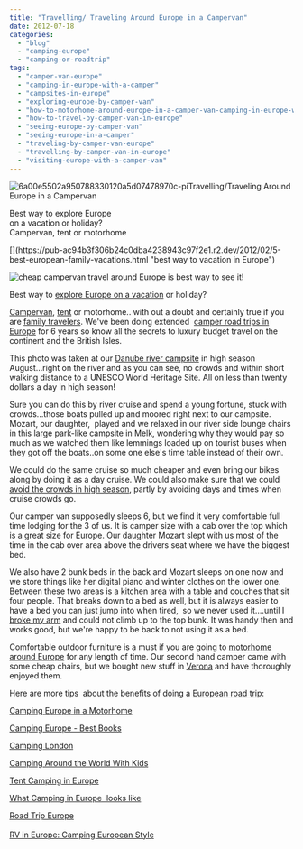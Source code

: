 ```yaml
---
title: "Travelling/ Traveling Around Europe in a Campervan"
date: 2012-07-18
categories: 
  - "blog"
  - "camping-europe"
  - "camping-or-roadtrip"
tags: 
  - "camper-van-europe"
  - "camping-in-europe-with-a-camper"
  - "campsites-in-europe"
  - "exploring-europe-by-camper-van"
  - "how-to-motorhome-around-europe-in-a-camper-van-camping-in-europe-with-a-van"
  - "how-to-travel-by-camper-van-in-europe"
  - "seeing-europe-by-camper-van"
  - "seeing-europe-in-a-camper"
  - "traveling-by-camper-van-europe"
  - "travelling-by-camper-van-in-europe"
  - "visiting-europe-with-a-camper-van"
---
```


  
![6a00e5502a950788330120a5d07478970c-pi](https://pub-ac94b3f306b24c0dba4238943c97f2e1.r2.dev/6a00e5502a950788330177436a442b970d.jpg)Travelling/Traveling Around  
Europe in a Campervan  
  
Best way to explore Europe  
on a vacation or holiday?  
Campervan, tent or motorhome

<!--more-->[](https://pub-ac94b3f306b24c0dba4238943c97f2e1.r2.dev/2012/02/5-best-european-family-vacations.html "best way to vacation in Europe")  
[](https://pub-ac94b3f306b24c0dba4238943c97f2e1.r2.dev/6a00e5502a950788330177436a450d970d-150x150-1.jpg)![cheap campervan travel around Europe is best way to see it!](https://pub-ac94b3f306b24c0dba4238943c97f2e1.r2.dev/6a00e5502a950788330177436a450d970d-150x150-1.jpg)  
  
Best way to [explore Europe on a vacation](https://pub-ac94b3f306b24c0dba4238943c97f2e1.r2.dev/2012/02/5-best-european-family-vacations.html "explore Europe vacation") or holiday?  
  
[Campervan](https://pub-ac94b3f306b24c0dba4238943c97f2e1.r2.dev/2006/08/our-new-camper.html "campervan in Europe motorhoming vacation"), [tent](https://pub-ac94b3f306b24c0dba4238943c97f2e1.r2.dev/2007/08/heavenly-holida.html "tent camping croatia") or motorhome.. with out a doubt and certainly true if you are [family travelers](https://pub-ac94b3f306b24c0dba4238943c97f2e1.r2.dev/2009/04/how-to-travel-the-world-as-a-digital-nomad-family.html "family travel Europe"). We've been doing extended  [camper road trips in Europe](https://pub-ac94b3f306b24c0dba4238943c97f2e1.r2.dev/2010/06/grand-tour-europe-iv-family-travel-extended-vacation-road-trip-summer-holiday-abroad.html "extended camper road trips Europe") for 6 years so know all the secrets to luxury budget travel on the continent and the British Isles.  
  
This photo was taken at our [Danube river campsite](http://www.eurocampings.co.uk/en/europe/austria/lower-austria/ "melk campsite") in high season August...right on the river and as you can see, no crowds and within short walking distance to a UNESCO World Heritage Site. All on less than twenty dollars a day in high season!  
  
Sure you can do this by river cruise and spend a young fortune, stuck with crowds...those boats pulled up and moored right next to our campsite. Mozart, our daughter,  played and we relaxed in our river side lounge chairs in this large park-like campsite in Melk, wondering why they would pay so much as we watched them like lemmings loaded up on tourist buses when they got off the boats..on some one else's time table instead of their own.  
  
We could do the same cruise so much cheaper and even bring our bikes along by doing it as a day cruise. We could also make sure that we could [avoid the crowds in high season](https://pub-ac94b3f306b24c0dba4238943c97f2e1.r2.dev/2010/07/how-to-travel-without-crowds-in-high-season-finding-bargains-peace-value-away-from-tourist-areas-tip.html "avoid the crowds in high season"), partly by avoiding days and times when cruise crowds go.  
  
Our camper van supposedly sleeps 6, but we find it very comfortable full time lodging for the 3 of us. It is camper size with a cab over the top which is a great size for Europe. Our daughter Mozart slept with us most of the time in the cab over area above the drivers seat where we have the biggest bed.  
  
We also have 2 bunk beds in the back and Mozart sleeps on one now and we store things like her digital piano and winter clothes on the lower one. Between these two areas is a kitchen area with a table and couches that sit four people. That breaks down to a bed as well, but it is always easier to have a bed you can just jump into when tired,  so we never used it....until I [broke my arm](https://pub-ac94b3f306b24c0dba4238943c97f2e1.r2.dev/2009/09/-a-travelers-tragic-tale-handling-travel-disasters-medical-emergency-.html "broken arm , humerus, accident abroad") and could not climb up to the top bunk. It was handy then and works good, but we're happy to be back to not using it as a bed.  
  
Comfortable outdoor furniture is a must if you are going to [motorhome around Europe](https://pub-ac94b3f306b24c0dba4238943c97f2e1.r2.dev/2012/06/motorhoming-travels-in-europe-.html "motorhoming around Europe") for any length of time. Our second hand camper came with some cheap chairs, but we bought new stuff in [Verona](https://pub-ac94b3f306b24c0dba4238943c97f2e1.r2.dev/2010/06/family-travel-italy-verona-farm-stay-agritourismo-romeo-juliet-arena-opera.html "Verona") and have thoroughly enjoyed them.  
  
  
  
Here are more tips  about the benefits of doing a [European road trip](https://pub-ac94b3f306b24c0dba4238943c97f2e1.r2.dev/2009/06/-6-month-european-family-road-trip-09.html "European road trip by motorhome"):  
  
[Camping Europe in a Motorhome](https://pub-ac94b3f306b24c0dba4238943c97f2e1.r2.dev/2010/05/camping-europe-in-a-motorhome-rv-5-best-sites-roadtrip-europe-family-travel-budget-best-price.html "camping europe in a motorhome")  
  
[Camping Europe - Best Books](https://pub-ac94b3f306b24c0dba4238943c97f2e1.r2.dev/2010/06/best-books-for-camping-europe-road-trip-european-rv-tent-or-cottage-bungalow-rental-vacation-holiday.html "camping europe best books")  
  
[Camping London](https://pub-ac94b3f306b24c0dba4238943c97f2e1.r2.dev/2012/04/camping-in-london-best-low-budget-travel.html "Camping London")  
  
[Camping Around the World With Kids](https://pub-ac94b3f306b24c0dba4238943c97f2e1.r2.dev/2010/08/around-the-world-with-kids-extended-travel-long-term-travel-families-and-friends.html "camping around the world with kids")  
  
[Tent Camping in Europe](https://pub-ac94b3f306b24c0dba4238943c97f2e1.r2.dev/2010/06/big-tent-camping-in-europe-glamping-european-style-frugal-minimalist-luxury-backpacking-flashpacking.html "tent camping in euorpe")  
  
[What Camping in Europe  looks like](https://pub-ac94b3f306b24c0dba4238943c97f2e1.r2.dev/2011/07/what-our-nomadic-travel-lifestyle-looks-like-family-fun.html "What camping in Europe looks like")  
  
[Road Trip Europe](https://pub-ac94b3f306b24c0dba4238943c97f2e1.r2.dev/2011/06/road-trip-europe-plan-then-improvise.html "road trip europe")  
[  
RV in Europe: Camping European Style](https://pub-ac94b3f306b24c0dba4238943c97f2e1.r2.dev/2011/12/rv-in-europe-road-trip-europe-camping-european-style.html "Rv in Europe, camping european style")
